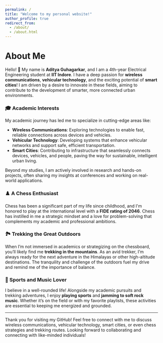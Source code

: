 ```yaml
---
permalink: /
title: "Welcome to my personal website!"
author_profile: true
redirect_from: 
  - /about/
  - /about.html
---
```


# About Me

Hello! 👋 My name is **Aditya Guhagarkar**, and I am a 4th-year Electrical Engineering student at **IIT Indore**. I have a deep passion for **wireless communications**, **vehicular technology**, and the exciting potential of **smart cities**! I am driven by a desire to innovate in these fields, aiming to contribute to the development of smarter, more connected urban environments.

### 🎓 Academic Interests
My academic journey has led me to specialize in cutting-edge areas like:
- **Wireless Communications**: Exploring technologies to enable fast, reliable connections across devices and vehicles.
- **Vehicular Technology**: Developing systems that enhance vehicular networks and support safe, efficient transportation.
- **Smart Cities**: Contributing to infrastructure that seamlessly connects devices, vehicles, and people, paving the way for sustainable, intelligent urban living.

Beyond my studies, I am actively involved in research and hands-on projects, often sharing my insights at conferences and working on real-world applications.

### ♟️ A Chess Enthusiast
Chess has been a significant part of my life since childhood, and I'm honored to play at the international level with a **FIDE rating of 2046**. Chess has instilled in me a strategic mindset and a love for problem-solving that complements my academic and professional ambitions.

### 🏞️ Trekking the Great Outdoors
When I’m not immersed in academics or strategizing on the chessboard, you’ll likely find me **trekking in the mountains**. As an avid trekker, I’m always ready for the next adventure in the Himalayas or other high-altitude destinations. The tranquility and challenge of the outdoors fuel my drive and remind me of the importance of balance.

### 🎸 Sports and Music Lover
I believe in a well-rounded life! Alongside my academic pursuits and trekking adventures, I enjoy **playing sports** and **jamming to soft rock music**. Whether it’s on the field or with my favorite playlists, these activities are essential to keeping me energized and grounded.

---

Thank you for visiting my GitHub! Feel free to connect with me to discuss wireless communications, vehicular technology, smart cities, or even chess strategies and trekking routes. Looking forward to collaborating and connecting with like-minded individuals!

